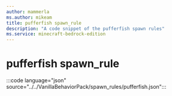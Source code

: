 ```yaml
---
author: mammerla
ms.author: mikeam
title: pufferfish spawn_rule
description: "A code snippet of the pufferfish spawn rules"
ms.service: minecraft-bedrock-edition
---
```


# pufferfish spawn_rule

:::code language="json" source="../../VanillaBehaviorPack/spawn_rules/pufferfish.json":::
